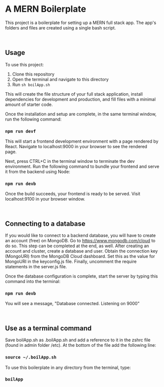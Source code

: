 # A MERN Boilerplate

This project is a boilerplate for setting up a MERN full stack app. The app's folders and files are created using a single bash script.

&nbsp;
## Usage

To use this project:
1. Clone this repository
2. Open the terminal and navigate to this directory
3. Run `sh boilApp.sh`

This will create the file structure of your full stack application, install dependencies for development and production, and fill files with a minimal amount of starter code.

Once the installation and setup are complete, in the same terminal window, run the following command:
### `npm run devf`

This will start a frontend development environment with a page rendered by React. Navigate to localhost:9000 in your browser to see the rendered page.

Next, press CTRL+C in the terminal window to terminate the dev environment. Run the following command to bundle your frontend and serve it from the backend using Node:
### `npm run devb`

Once the build succeeds, your frontend is ready to be served. Visit localhost:9100 in your browser window.

<pre>

</pre>
## Connecting to a database

If you would like to connect to a backend database, you will have to create an account (free) on MongoDB. Go to https://www.mongodb.com/cloud to do so. This step can be completed at the end, as well.
After creating an account and cluster, create a database and user. Obtain the connection key (MongoURI) from the MongoDB Cloud dashboard. Set this as the value for MongoURI in the keyconfig.js file. Finally, uncomment the require statements in the server.js file.

Once the database configuration is complete, start the server by typing this command into the terminal:
### `npm run devb`

You will see a message, "Database connected. Listening on 9000"

<pre>

</pre>
## Use as a terminal command

Save boilApp.sh as .boilApp.sh and add a reference to it in the zshrc file (found in admin folder /etc). At the bottom of the file add the following line:
### `source ~/.boilApp.sh`

To use this boilerplate in any directory from the terminal, type:
### `boilApp`
